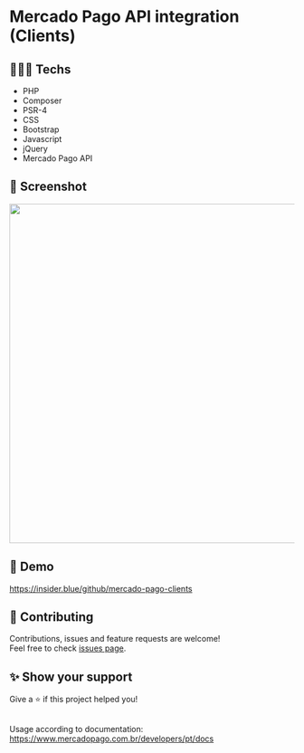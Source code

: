 # Mercado Pago API integration (Clients)

## 👨🏻‍💻 Techs

* PHP
* Composer
* PSR-4
* CSS
* Bootstrap
* Javascript
* jQuery
* Mercado Pago API

## 📸 Screenshot

<img src="https://user-images.githubusercontent.com/115879524/200085699-095c9505-5d94-4dd3-b1fa-a0b9a25a94ed.png" width="600" />

## 👀 Demo

https://insider.blue/github/mercado-pago-clients

## 🤝 Contributing

Contributions, issues and feature requests are welcome!<br />Feel free to check [issues page](https://github.com/gsttvlima/mercado-pago/issues).

## ✨ Show your support

Give a ⭐️ if this project helped you!

##

Usage according to documentation: https://www.mercadopago.com.br/developers/pt/docs
